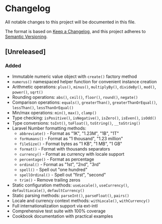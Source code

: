 # Changelog

All notable changes to this project will be documented in this file.

The format is based on [Keep a Changelog](https://keepachangelog.com/en/1.0.0/),
and this project adheres to [Semantic Versioning](https://semver.org/spec/v2.0.0.html).

## [Unreleased]

### Added
- Immutable numeric value object with `create()` factory method
- `numerus()` namespaced helper function for convenient instance creation
- Arithmetic operations: `plus()`, `minus()`, `multiplyBy()`, `divideBy()`, `mod()`, `power()`, `sqrt()`
- Rounding operations: `abs()`, `ceil()`, `floor()`, `round()`, `negate()`
- Comparison operations: `equals()`, `greaterThan()`, `greaterThanOrEqual()`, `lessThan()`, `lessThanOrEqual()`
- Min/max operations: `min()`, `max()`, `clamp()`
- Type checking: `isPositive()`, `isNegative()`, `isZero()`, `isEven()`, `isOdd()`
- Type conversions: `toInt()`, `toFloat()`, `toString()`, `__toString()`
- Laravel Number formatting methods:
  - `abbreviate()` - Format as "1K", "1.23M", "1B", "1T"
  - `forHumans()` - Format as "1 thousand", "1.23 million"
  - `fileSize()` - Format bytes as "1 KB", "1 MB", "1 GB"
  - `format()` - Format with thousands separators
  - `currency()` - Format as currency with locale support
  - `percentage()` - Format as percentage
  - `ordinal()` - Format as "1st", "2nd", "3rd"
  - `spell()` - Spell out "one hundred"
  - `spellOrdinal()` - Spell out "first", "second"
  - `trim()` - Remove trailing zeros
- Static configuration methods: `useLocale()`, `useCurrency()`, `defaultLocale()`, `defaultCurrency()`
- Static parsing methods: `parseInt()`, `parseFloat()`, `pairs()`
- Locale and currency context methods: `withLocale()`, `withCurrency()`
- Full internationalization support via ext-intl
- Comprehensive test suite with 100% coverage
- Cookbook documentation with practical examples
